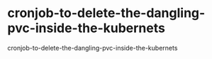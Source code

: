 # cronjob-to-delete-the-dangling-pvc-inside-the-kubernets
cronjob-to-delete-the-dangling-pvc-inside-the-kubernets
